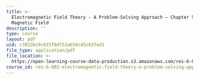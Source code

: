 ```yaml
---
title: >-
  Electromagnetic Field Theory - A Problem-Solving Approach – Chapter 5: The
  Magnetic Field
description: ''
type: course
layout: pdf
uid: c3032bc0c615f6d752a650c45c63fed1
file_type: application/pdf
file_location: >-
  https://open-learning-course-data-production.s3.amazonaws.com/res-6-002-electromagnetic-field-theory-a-problem-solving-approach-spring-2008/c3032bc0c615f6d752a650c45c63fed1_MITRES_6_002S08_chapter5.pdf
course_id: res-6-002-electromagnetic-field-theory-a-problem-solving-approach-spring-2008
---
```

